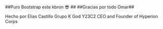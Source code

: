 ##Puro Bootstrap este kbron :sunglasses: ##
##Gracias por todo Omar##




Hecho por Elias Castillo Grupo K God Y23C2
CEO and Founder of Hyperion Corps